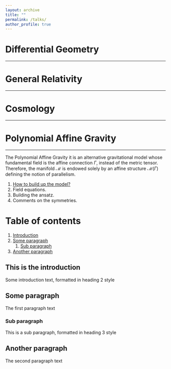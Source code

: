 ```yaml
---
layout: archive
title: ""
permalink: /talks/
author_profile: true
---
```



# Differential Geometry
---


# General Relativity
---


# Cosmology
---


# Polynomial Affine Gravity
---

The Polynomial Affine Gravity it is an alternative gravitational model whose fundamental field is the affine connection $\Gamma$, instead
of the metric tensor. Therefore, the manifold $\mathcal{M}$ is endowed solely by an affine structure $\mathcal{M}\left(\Gamma\right)$
defining the notion of parallelism.

1. [How to build up the model?](https://github.com/JoseiPG1/JoseiPG1.github.io/blob/master/_talks/PAG_1.md)
2. Field equations.
3. Building the ansatz.
4. Comments on the symmetries.

# Table of contents
1. [Introduction](#introduction)
2. [Some paragraph](#paragraph1)
    1. [Sub paragraph](#subparagraph1)
3. [Another paragraph](#paragraph2)

## This is the introduction <a name="introduction"></a>
Some introduction text, formatted in heading 2 style

## Some paragraph <a name="paragraph1"></a>
The first paragraph text

### Sub paragraph <a name="subparagraph1"></a>
This is a sub paragraph, formatted in heading 3 style

## Another paragraph <a name="paragraph2"></a>
The second paragraph text